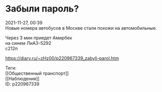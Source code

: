 Забыли пароль?
===============

   
 2021-11-27, 00:39   
  Новые номера автобусов в Москве стали похожи на автомобильные.   
   
  Через 3 мин приедет Амирбек   
 на синем ЛиАЗ-5292   
 с212п    
    
 <https://diary.ru/~zHz00/p220967339_zabyli-parol.htm>   
   
 Теги:   
 [[Общественный транспорт]]   
 [[Наблюдения]]   
 ID: p220967339